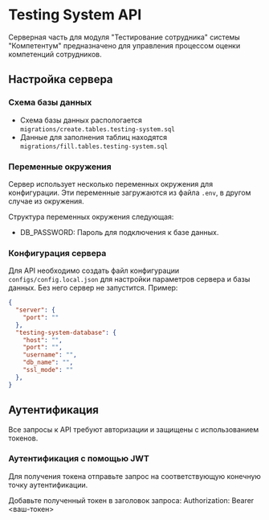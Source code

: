# Testing System API
Серверная часть для модуля "Тестирование сотрудника" системы "Компетентум" предназначено для управления процессом оценки компетенций сотрудников.

## Настройка сервера

### Cхема базы данных
* Схема базы данных распологается `migrations/create.tables.testing-system.sql`
* Данные для заполнения таблиц находятся `migrations/fill.tables.testing-system.sql`

### Переменные окружения
Сервер использует несколько переменных окружения для конфигурации. Эти переменные загружаются из файла `.env`, в другом случае из окружения.

Структура переменных окружения следующая:
* DB_PASSWORD: Пароль для подключения к базе данных.

### Конфигурация сервера
Для API необходимо создать файл конфигурации `configs/config.local.json` для настройки параметров сервера и базы данных. Без него сервер не запустится.
Пример:
``` json
{
  "server": {
    "port": ""
  },
  "testing-system-database": {
    "host": "",
    "port": "",
    "username": "",
    "db_name": "",
    "ssl_mode": ""
  },
}
```

## Аутентификация
Все запросы к API требуют авторизации и защищены с использованием токенов.

### Аутентификация с помощью JWT
Для получения токена отправьте запрос на соответствующую конечную точку аутентификации.

Добавьте полученный токен в заголовок запроса:
Authorization: Bearer <ваш-токен>
